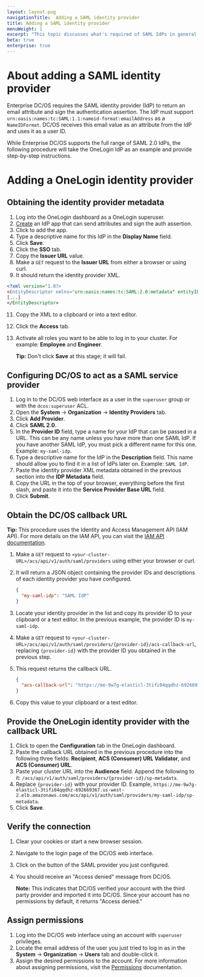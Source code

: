 ```yaml
---
layout: layout.pug
navigationTitle:  Adding a SAML identity provider
title: Adding a SAML identity provider
menuWeight: 1
excerpt: "This topic discusses what's required of SAML IdPs in general and provides a step-by-step procedure for setting up a OneLogin IdP."
beta: true
enterprise: true
---
```



# About adding a SAML identity provider

Enterprise DC/OS requires the SAML identity provider (IdP) to return an email attribute and sign the authentication assertion. The IdP must support `urn:oasis:names:tc:SAML:1.1:nameid-format:emailAddress` as a `NameIDFormat`. DC/OS receives this email value as an attribute from the IdP and uses it as a user ID.

While Enterprise DC/OS supports the full range of SAML 2.0 IdPs, the following procedure will take the OneLogin IdP as an example and provide step-by-step instructions.

# Adding a OneLogin identity provider

## Obtaining the identity provider metadata

1. Log into the OneLogin dashboard as a OneLogin superuser.
2. [Create](https://admin.us.onelogin.com/apps/find) an IdP app that can send attributes and sign the auth assertion.
3. Click to add the app.
4. Type a descriptive name for this IdP in the **Display Name** field.
5. Click **Save**.
7. Click the **SSO** tab.
8. Copy the **Issuer URL** value. 
9. Make a `GET` request to the **Issuer URL** from either a browser or using curl. 
10. It should return the identity provider XML. 

  ```xml
<?xml version="1.0?>
<EntityDescriptor xmlns="urn:oasis:names:tc:SAML:2.0:metadata" entityID="https://app.onelogin.com/saml/metadata/555370">
  [...]
</EntityDescriptor>
  ```

11. Copy the XML to a clipboard or into a text editor. 
12. Click the **Access** tab. 
13. Activate all roles you want to be able to log in to your cluster. For example: **Employee** and **Engineer**.

    **Tip:** Don't click **Save** at this stage; it will fail.

## Configuring DC/OS to act as a SAML service provider

1. Log in to the DC/OS web interface as a user in the `superuser` group or with the `dcos:superuser` ACL.
2. Open the **System** -> **Organization** -> **Identity Providers** tab.
3. Click **Add Provider**.
4. Click **SAML 2.0**. 
5. In the **Provider ID** field, type a name for your IdP that can be passed in a URL. This can be any name unless you have more than one SAML IdP. If you have another SAML IdP, you must pick a different name for this one. Example: `my-saml-idp`.
5. Type a descriptive name for the IdP in the **Description** field. This name should allow you to find it in a list of IdPs later on. Example: `SAML IdP`.
6. Paste the identity provider XML metadata obtained in the previous section into the **IDP Metadata** field.
7. Copy the URL in the top of your browser, everything before the first slash, and paste it into the **Service Provider Base URL** field.
9. Click **Submit**.

## Obtain the DC/OS callback URL

**Tip:** This procedure uses the Identity and Access Management API (IAM API). For more details on the IAM API, you can visit the [IAM API documentation](/1.8/administration/id-and-access-mgt/iam-api/).

1. Make a `GET` request to `<your-cluster-URL>/acs/api/v1/auth/saml/providers` using either your browser or curl.
2. It will return a JSON object containing the provider IDs and descriptions of each identity provider you have configured.

    ```json
    {
      "my-saml-idp": "SAML IdP"
    }
    ```

3. Locate your identity provider in the list and copy its provider ID to your clipboard or a text editor. In the previous example, the provider ID is `my-saml-idp`.
4. Make a `GET` request to `<your-cluster-URL>/acs/api/v1/auth/saml/providers/{provider-id}/acs-callback-url`, replacing `{provider-id}` with the provider ID you obtained in the previous step.
5. This request returns the callback URL.

    ```json
    {
      "acs-callback-url": "https://me-9w7g-elasticl-3tifi04qqdhz-692669367.us-west-2.elb.amazonaws.com/acs/api/v1/auth/saml/providers/my-saml-idp/acs-callback"
    }
    ```

6. Copy this value to your clipboard or a text editor.

## Provide the OneLogin identity provider with the callback URL

1. Click to open the **Configuration** tab in the OneLogin dashboard.
2. Paste the callback URL obtained in the previous procedure into the following three fields: **Recipient**, **ACS (Consumer) URL Validator**, and **ACS (Consumer) URL**.
3. Paste your cluster URL into the **Audience** field. Append the following to it: `/acs/api/v1/auth/saml/providers/{provider-id}/sp-metadata`.
4. Replace `{provider-id}` with your provider ID. Example, `https://me-9w7g-elasticl-3tifi04qqdhz-692669367.us-west-2.elb.amazonaws.com/acs/api/v1/auth/saml/providers/my-saml-idp/sp-metadata`.
5. Click **Save**.

## Verify the connection

1. Clear your cookies or start a new browser session.
2. Navigate to the login page of the DC/OS web interface.
3. Click on the button of the SAML provider you just configured.
4. You should receive an "Access denied" message from DC/OS.

   **Note:** This indicates that DC/OS verified your account with the third party provider and imported it into DC/OS. Since your account has no permissions by default, it returns "Access denied."

## Assign permissions 

1. Log into the DC/OS web interface using an account with `superuser` privileges.
2. Locate the email address of the user you just tried to log in as in the **System** -> **Organization** -> **Users** tab and double-click it.
3. Assign the desired permissions to the account. For more information about assigning permissions, visit the [Permissions](/1.8/administration/id-and-access-mgt/permissions/) documentation.
